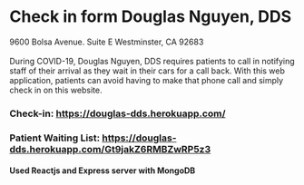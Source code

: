 # Check in form Douglas Nguyen, DDS
9600 Bolsa Avenue. Suite E
Westminster, CA 92683
<br/><br/>
During COVID-19, Douglas Nguyen, DDS requires patients to call in notifying staff of their arrival as they wait in their cars for a call back. With this web application, patients can avoid having to make that phone call and simply check in on this website.
<br/>
### Check-in: https://douglas-dds.herokuapp.com/
### Patient Waiting List: https://douglas-dds.herokuapp.com/Gt9jakZ6RMBZwRP5z3
#### Used Reactjs and Express server with MongoDB

